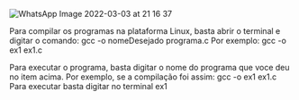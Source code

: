 ![WhatsApp Image 2022-03-03 at 21 16 37](https://user-images.githubusercontent.com/71039126/156675159-061269aa-b3f5-42bf-aa5c-0e8c69c039b9.jpeg)

Para compilar os programas na plataforma Linux, basta abrir o terminal e digitar o comando: gcc -o nomeDesejado programa.c Por exemplo: gcc -o ex1 ex1.c

Para executar o programa, basta digitar o nome do programa que voce deu no item acima. Por exemplo, se a compilação foi assim: gcc -o ex1 ex1.c Para executar basta digitar no terminal ex1
